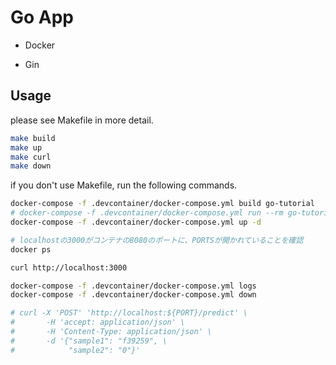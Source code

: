 # Go App

* Docker

* Gin

## Usage
please see Makefile in more detail. 
```bash
make build
make up
make curl
make down
```

if you don't use Makefile, run the following commands. 
```bash
docker-compose -f .devcontainer/docker-compose.yml build go-tutorial
# docker-compose -f .devcontainer/docker-compose.yml run --rm go-tutorial /bin/sh
docker-compose -f .devcontainer/docker-compose.yml up -d

# localhostの3000がコンテナの8080のポートに、PORTSが開かれていることを確認
docker ps

curl http://localhost:3000

docker-compose -f .devcontainer/docker-compose.yml logs
docker-compose -f .devcontainer/docker-compose.yml down

# curl -X 'POST' 'http://localhost:${PORT}/predict' \
# 	    -H 'accept: application/json' \
# 	    -H 'Content-Type: application/json' \
# 	    -d '{"sample1": "f39259", \
# 	         "sample2": "0"}'
```
